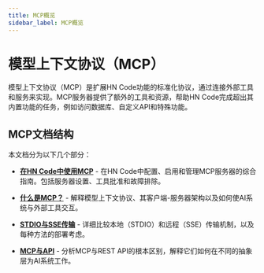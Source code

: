 ```yaml
---
title: MCP概览
sidebar_label: MCP概览
---
```


# 模型上下文协议（MCP）

模型上下文协议（MCP）是扩展HN Code功能的标准化协议，通过连接外部工具和服务来实现。MCP服务器提供了额外的工具和资源，帮助HN Code完成超出其内置功能的任务，例如访问数据库、自定义API和特殊功能。

## MCP文档结构

本文档分为以下几个部分：

- [**在HN Code中使用MCP**](/features/mcp/using-mcp-in-kilo-code) - 在HN Code中配置、启用和管理MCP服务器的综合指南。包括服务器设置、工具批准和故障排除。

- [**什么是MCP？**](/features/mcp/what-is-mcp) - 解释模型上下文协议、其客户端-服务器架构以及如何使AI系统与外部工具交互。

- [**STDIO与SSE传输**](/features/mcp/server-transports) - 详细比较本地（STDIO）和远程（SSE）传输机制，以及每种方法的部署考虑。

- [**MCP与API**](/features/mcp/mcp-vs-api) - 分析MCP与REST API的根本区别，解释它们如何在不同的抽象层为AI系统工作。
